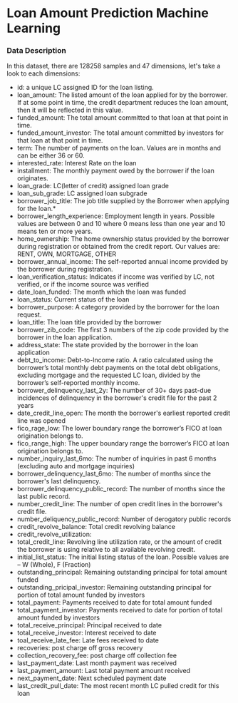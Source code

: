 # Loan Amount Prediction Machine Learning
### Data Description
<p>
In this dataset, there are 128258 samples and 47 dimensions, let's take a look to each dimensions:
    <ul>
        <li>id: a unique LC assigned ID for the loan listing.</li>
        <li>loan_amount: The listed amount of the loan applied for by the borrower. If at some point in time, the credit department reduces the loan amount, then it will be reflected in this value.</li>
        <li>funded_amount: The total amount committed to that loan at that point in time.</li>
        <li>funded_amount_investor: The total amount committed by investors for that loan at that point in time.</li>
        <li>term: The number of payments on the loan. Values are in months and can be either 36 or 60.</li>
        <li>interested_rate: Interest Rate on the loan</li>
        <li>installment: The monthly payment owed by the borrower if the loan originates.</li>
        <li>loan_grade: LC(letter of credit) assigned loan grade</li>
        <li>loan_sub_grade: LC assigned loan subgrade</li>
        <li>borrower_job_title: The job title supplied by the Borrower when applying for the loan.*</li>
        <li>borrower_length_experience: Employment length in years. Possible values are between 0 and 10 where 0 means less than one year and 10 means ten or more years. </li>
        <li>home_ownership: The home ownership status provided by the borrower during registration or obtained from the credit report. Our values are: RENT, OWN, MORTGAGE, OTHER</li>
        <li>borrower_annual_income: The self-reported annual income provided by the borrower during registration.</li>
        <li>loan_verification_status: Indicates if income was verified by LC, not verified, or if the income source was verified</li>
        <li>date_loan_funded: The month which the loan was funded</li>
        <li>loan_status: Current status of the loan</li>
        <li>borrower_purpose: A category provided by the borrower for the loan request. </li>
        <li>loan_title: The loan title provided by the borrower</li>
        <li>borrower_zib_code: The first 3 numbers of the zip code provided by the borrower in the loan application.</li>
        <li>address_state: The state provided by the borrower in the loan application</li>
        <li>debt_to_income: Debt-to-Income ratio. A ratio calculated using the borrower’s total monthly debt payments on the total debt obligations, excluding mortgage and the requested LC loan, divided by the borrower’s self-reported monthly income.</li>
        <li>borrower_delinquency_last_2y: The number of 30+ days past-due incidences of delinquency in the borrower's credit file for the past 2 years</li>
        <li>date_credit_line_open: The month the borrower's earliest reported credit line was opened</li>
        <li>fico_rage_low: The lower boundary range the borrower’s FICO at loan origination belongs to.</li>
        <li>fico_range_high: The upper boundary range the borrower’s FICO at loan origination belongs to.</li>
        <li>number_inquiry_last_6mo: The number of inquiries in past 6 months (excluding auto and mortgage inquiries)</li>
        <li>borrower_delinquency_last_6mo: The number of months since the borrower's last delinquency.</li>
        <li>borrower_delinquency_public_record: The number of months since the last public record.</li>
        <li>number_credit_line: The number of open credit lines in the borrower's credit file.</li>
        <li>number_deliquency_public_record: Number of derogatory public records</li>
        <li>credit_revolve_balance: Total credit revolving balance</li>
        <li>credit_revolve_utilization: </li>
        <li>total_credit_line: Revolving line utilization rate, or the amount of credit the borrower is using relative to all available revolving credit.</li>
        <li>initial_list_status: The initial listing status of the loan. Possible values are – W (Whole), F (Fraction)</li>
        <li>outstanding_principal: Remaining outstanding principal for total amount funded</li>
        <li>outstanding_pricipal_investor: Remaining outstanding principal for portion of total amount funded by investors</li>
        <li>total_payment: Payments received to date for total amount funded</li>
        <li>total_payment_investor: Payments received to date for portion of total amount funded by investors</li>
        <li>total_receive_principal: Principal received to date</li>
        <li>total_receive_investor: Interest received to date</li>
        <li>toal_receive_late_fee: Late fees received to date</li>
        <li>recoveries: post charge off gross recovery</li>
        <li>collection_recovery_fee: post charge off collection fee</li>
        <li>last_payment_date: Last month payment was received</li>
        <li>last_payment_amount: Last total payment amount received</li>
        <li>next_payment_date: Next scheduled payment date</li>
        <li>last_credit_pull_date: The most recent month LC pulled credit for this loan</li>
    </ul>
</p>
